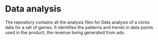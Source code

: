 # Data analysis

The repository contains all the analysis files for Data analysis of a clicks data for a set of games. It identifies the patterns and trends in data points used in the product, the revenue being generated from ads.
